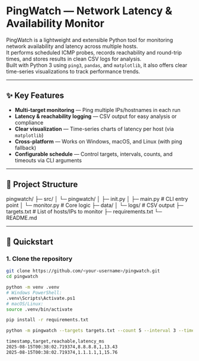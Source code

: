 # PingWatch — Network Latency & Availability Monitor

PingWatch is a lightweight and extensible Python tool for monitoring network availability and latency across multiple hosts.  
It performs scheduled ICMP probes, records reachability and round-trip times, and stores results in clean CSV logs for analysis.  
Built with Python 3 using `ping3`, `pandas`, and `matplotlib`, it also offers clear time-series visualizations to track performance trends.

---

## ✨ Key Features
- **Multi-target monitoring** — Ping multiple IPs/hostnames in each run  
- **Latency & reachability logging** — CSV output for easy analysis or compliance  
- **Clear visualization** — Time-series charts of latency per host (via `matplotlib`)  
- **Cross-platform** — Works on Windows, macOS, and Linux (with ping fallback)  
- **Configurable schedule** — Control targets, intervals, counts, and timeouts via CLI arguments

---

## 📂 Project Structure
pingwatch/
├─ src/
│ └─ pingwatch/
│ ├─ init.py
│ ├─ main.py # CLI entry point
│ └─ monitor.py # Core logic
├─ data/
│ └─ logs/ # CSV output
├─ targets.txt # List of hosts/IPs to monitor
├─ requirements.txt
└─ README.md


---

## 🚀 Quickstart

### 1. Clone the repository
```bash
git clone https://github.com/<your-username>/pingwatch.git
cd pingwatch

python -m venv .venv
# Windows PowerShell:
.venv\Scripts\Activate.ps1
# macOS/Linux:
source .venv/bin/activate

pip install -r requirements.txt

python -m pingwatch --targets targets.txt --count 5 --interval 3 --timeout 2 --out data/logs/run.csv

timestamp,target,reachable,latency_ms
2025-08-15T00:38:02.719374,8.8.8.8,1,13.43
2025-08-15T00:38:02.719374,1.1.1.1,1,15.76
